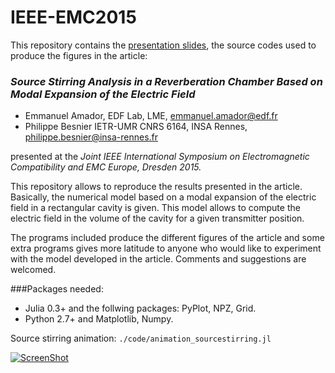 # IEEE-EMC2015
This repository contains the [presentation slides](https://raw.githubusercontent.com/manuamador/IEEE-EMC2015/master/Presentation_IEEE_EMC15.pdf "Slides"), the source codes used to produce the figures in the article:
### *Source Stirring Analysis in a Reverberation Chamber Based on Modal Expansion of the Electric Field*
- Emmanuel Amador, EDF Lab, LME, emmanuel.amador@edf.fr
- Philippe Besnier IETR-UMR CNRS 6164, INSA Rennes, philippe.besnier@insa-rennes.fr

presented at the *Joint IEEE International Symposium on Electromagnetic Compatibility and EMC Europe, Dresden 2015.*

This repository allows to reproduce the results presented in the article.
Basically, the numerical model based on a modal expansion of the electric field in a rectangular cavity is given. This model allows to compute the electric field in the volume of the cavity for a given transmitter position.

The programs included produce the different figures of the article and some extra programs gives more latitude to anyone who would like to experiment with the model developed in the article.
Comments and suggestions are welcomed.

###Packages needed:
- Julia 0.3+ and the follwing packages: PyPlot, NPZ, Grid.
- Python 2.7+ and Matplotlib, Numpy.



Source stirring animation: `./code/animation_sourcestirring.jl`

[![ScreenShot](http://img.youtube.com/vi/84I4xAoDW-8/0.jpg)](http://youtu.be/84I4xAoDW-8)


